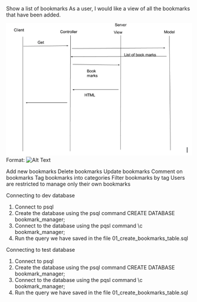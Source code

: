 Show a list of bookmarks
As a user, I would like a view of all the bookmarks that have been added.


![GitHub Logo](./Table.png)
Format: ![Alt Text](url)


Add new bookmarks
Delete bookmarks
Update bookmarks
Comment on bookmarks
Tag bookmarks into categories
Filter bookmarks by tag
Users are restricted to manage only their own bookmarks

Connecting to dev database
1) Connect to psql
2) Create the database using the psql command CREATE DATABASE bookmark_manager;
3) Connect to the database using the pqsl command \c bookmark_manager;
4) Run the query we have saved in the file 01_create_bookmarks_table.sql

Connecting to test database
1) Connect to psql
2) Create the database using the psql command CREATE DATABASE bookmark_manager;
3) Connect to the database using the pqsl command \c bookmark_manager;
4) Run the query we have saved in the file 01_create_bookmarks_table.sql
